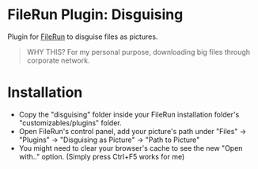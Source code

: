 # FileRun Plugin: Disguising
Plugin for [FileRun](https://www.filerun.com/) to disguise files as pictures.


> WHY THIS? For my personal purpose, downloading big files through corporate network.

# Installation
- Copy the "disguising" folder inside your FileRun installation folder's "customizables/plugins" folder.
- Open FileRun's control panel, add your picture's path under "Files" -> "Plugins" -> "Disguising as Picture" -> "Path to Picture"
- You might need to clear your browser's cache to see the new "Open with.." option. (Simply press Ctrl+F5 works for me)
